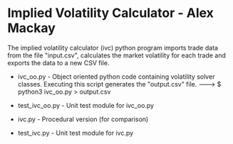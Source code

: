 # Implied Volatility Calculator - Alex Mackay 

The implied volatility calculator (ivc) python program imports trade data from the file "input.csv", calculates the market 
volatility for each trade and exports the data to a new CSV file.

* ivc_oo.py - Object oriented python code containing volatility solver classes.
              Executing this script generates the "output.csv" file.
                ---> $ python3 ivc_oo.py
                     > output.csv

* test_ivc_oo.py - Unit test module for ivc_oo.py

* ivc.py - Procedural version (for comparison)

* test_ivc.py - Unit test module for ivc.py 

